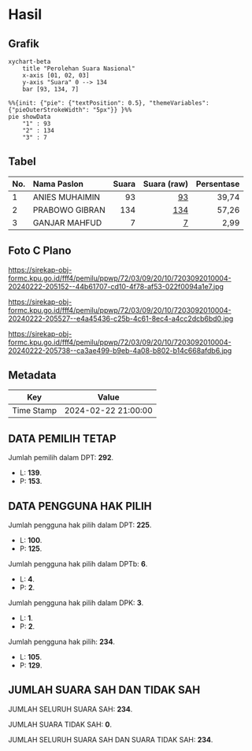 # Hasil

## Grafik

```mermaid
xychart-beta
    title "Perolehan Suara Nasional"
    x-axis [01, 02, 03]
    y-axis "Suara" 0 --> 134
    bar [93, 134, 7]
```

```mermaid
%%{init: {"pie": {"textPosition": 0.5}, "themeVariables": {"pieOuterStrokeWidth": "5px"}} }%%
pie showData
    "1" : 93
    "2" : 134
    "3" : 7
```

## Tabel

| No. | Nama Paslon    | Suara | Suara (raw) | Persentase |
|:--- |:-------------- | -----:| -----------:| ----------:|
| 1   | ANIES MUHAIMIN | 93    | [93][p-1]   | 39,74      |
| 2   | PRABOWO GIBRAN | 134   | [134][p-2]  | 57,26      |
| 3   | GANJAR MAHFUD  | 7     | [7][p-3]    | 2,99       |


[p-1]: https://github.com/gigit-pemilu/pemilu-2024/blob/main/pilpres/hitung-suara/sub/72-sulawesi-tengah/sub/03-donggala/sub/09-labuan/sub/2010-labuan-lelea/sub/004-tps/sub/paslon-1.txt
[p-2]: https://github.com/gigit-pemilu/pemilu-2024/blob/main/pilpres/hitung-suara/sub/72-sulawesi-tengah/sub/03-donggala/sub/09-labuan/sub/2010-labuan-lelea/sub/004-tps/sub/paslon-2.txt
[p-3]: https://github.com/gigit-pemilu/pemilu-2024/blob/main/pilpres/hitung-suara/sub/72-sulawesi-tengah/sub/03-donggala/sub/09-labuan/sub/2010-labuan-lelea/sub/004-tps/sub/paslon-3.txt

## Foto C Plano

https://sirekap-obj-formc.kpu.go.id/fff4/pemilu/ppwp/72/03/09/20/10/7203092010004-20240222-205152--44b61707-cd10-4f78-af53-022f0094a1e7.jpg

https://sirekap-obj-formc.kpu.go.id/fff4/pemilu/ppwp/72/03/09/20/10/7203092010004-20240222-205527--e4a45436-c25b-4c61-8ec4-a4cc2dcb6bd0.jpg

https://sirekap-obj-formc.kpu.go.id/fff4/pemilu/ppwp/72/03/09/20/10/7203092010004-20240222-205738--ca3ae499-b9eb-4a08-b802-b14c668afdb6.jpg


## Metadata

| Key        | Value               |
| ---------- | ------------------- |
| Time Stamp | 2024-02-22 21:00:00 |


## DATA PEMILIH TETAP

Jumlah pemilih dalam DPT: **292**.
 * L: **139**.
 * P: **153**.

## DATA PENGGUNA HAK PILIH

Jumlah pengguna hak pilih dalam DPT: **225**.
 * L: **100**.
 * P: **125**.

Jumlah pengguna hak pilih dalam DPTb: **6**.
 * L: **4**.
 * P: **2**.

Jumlah pengguna hak pilih dalam DPK: **3**.
 * L: **1**.
 * P: **2**.

Jumlah pengguna hak pilih: **234**.
 * L: **105**.
 * P: **129**.

## JUMLAH SUARA SAH DAN TIDAK SAH

JUMLAH SELURUH SUARA SAH: **234**.

JUMLAH SUARA TIDAK SAH: **0**.

JUMLAH SELURUH SUARA SAH DAN SUARA TIDAK SAH: **234**.


